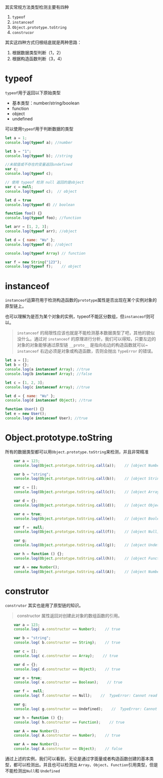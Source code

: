 其实常规方法类型检测主要有四种

1. `typeof`
2. `instanceof`
3. `Object.prototype.toString`
4. `construcor`

其实这四种方式归根结底就是两种思路：

1. 根据数据类型判断（1，2）
2. 根据构造函数判断（3，4）

# typeof

`typeof`用于返回以下原始类型

- 基本类型：number/string/boolean
- function
- object
- undefined

可以使用`typeof`用于判断数据的类型

```javascript
let a = 1;
console.log(typeof a); //number

let b = "1";
console.log(typeof b); //string

//未赋值或不存在的变量返回undefined
var c;
console.log(typeof c);

// 使用 typeof 检测 null 返回的是object
var c = null;
console.log(typeof c);  // object

let d = true
console.log(typeof d) // boolean

function foo() {}
console.log(typeof foo); //function

let arr = [1, 2, 3];
console.log(typeof arr); //object

let d = { name: "Wu" };
console.log(typeof d); //object

console.log(typeof Array) // function

var f = new String("123");
console.log(typeof f);    // object
```

# instanceof 
`instanceof`运算符用于检测构造函数的`prototype`属性是否出现在某个实例对象的原型链上。

也可以理解为是否为某个对象的实例，typeof不能区分数组，但`instanceof`则可以。

>`instanceof` 的局限性应该也就是不能检测基本数据类型了吧，其他的貌似没什么。通过对 `instanceof` 的原理进行分析，我们可以得知，只要左边的对象的对象能够通过原型链 `__proto__` 是指向右边的构造函数就可以~
`instanceof` 右边必须是对象或构造函数，否则会抛出 `TypeError` 的错误。





```javascript
let a = [];
let b = {};
console.log(a instanceof Array); //true
console.log(b instanceof Array); //false

let c = [1, 2, 3];
console.log(c instanceof Array); //true

let d = { name: "Wu" };
console.log(d instanceof Object); //true

function User() {}
let e = new User();
console.log(e instanceof User); //true

```

# Object.prototype.toString
所有的数据类型都可以用`Object.prototype.toString`来检测，并且非常精准
```javascript
    var a = 123;
    console.log(Object.prototype.toString.call(a));    // [object Number]

    var b = "string";
    console.log(Object.prototype.toString.call(b));    // [object String]

    var c = [];
    console.log(Object.prototype.toString.call(c));    // [object Array]

    var d = {};
    console.log(Object.prototype.toString.call(d));    // [object Object]

    var e = true;
    console.log(Object.prototype.toString.call(e));    // [object Boolean]

    var f =  null;
    console.log(Object.prototype.toString.call(f));    // [object Null]

    var g;
    console.log(Object.prototype.toString.call(g));    // [object Undefined]

    var h = function () {};
    console.log(Object.prototype.toString.call(h));    // [object Function]

    var A = new Number();
    console.log(Object.prototype.toString.call(A));    // [object Number]
```

# construtor
`construtor` 其实也是用了原型链的知识。

> constructor 属性返回对创建此对象的数组函数的引用。

```javascript
    var a = 123;
    console.log( a.constructor == Number);    // true

    var b = "string";
    console.log( b.constructor == String);    // true

    var c = [];
    console.log( c.constructor == Array);    // true

    var d = {};
    console.log( d.constructor == Object);    // true

    var e = true;
    console.log( e.constructor == Boolean);    // true

    var f =  null;
    console.log( f.constructor == Null);    //  TypeError: Cannot read property 'constructor' of null

    var g;
    console.log( g.constructor == Undefined);    //  TypeError: Cannot read property 'constructor' of undefined

    var h = function () {};
    console.log( h.constructor == Function);    // true

    var A = new Number();
    console.log( A.constructor == Number);    // true

    var A = new Number();
    console.log( A.constructor == Object);    // false
```

通过上述的实例，我们可以看到，无论是通过字面量或者构造函数创建的基本类型，都可以检测出。并且也可以检测出 `Array`、`Object`、`Function`引用类型，但是不能检测出` Null `和 `Undefined`


